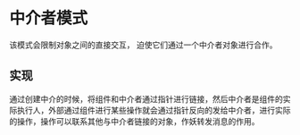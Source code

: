 # 中介者模式
该模式会限制对象之间的直接交互， 迫使它们通过一个中介者对象进行合作。

## 实现
通过创建中介的时候，将组件和中介者通过指针进行链接，然后中介者是组件的实际执行人，外部通过组件进行某些操作就会通过指针反向的发给中介者，进行实际的操作，操作可以联系其他与中介者链接的对象，作妖转发消息的作用。